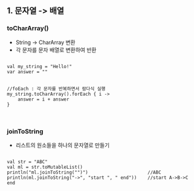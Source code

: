 ## 1. 문자열 -> 배열

### toCharArray()
- String -> CharArray 변환
- 각 문자를 문자 배열로 변환하여 반환

```

val my_string = "Hello!"
var answer = ""


//foEach : 각 문자를 반복하면서 람다식 실행
my_string.toCharArray().forEach { i ->
    answer = i + answer
}

```

</br>

### joinToString

- 리스트의 원소들을 하나의 문자열로 만들기

```

val str = "ABC"
val ml = str.toMutableList()
println("ml.joinToString("")")                      //ABC
println(ml.joinToString("->", "start ", " end"))    //start A->B->C end

```